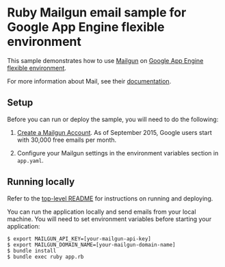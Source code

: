 # Ruby Mailgun email sample for Google App Engine flexible environment

This sample demonstrates how to use [Mailgun](https://www.mailgun.com) on
[Google App Engine flexible environment](https://cloud.google.com/appengine).

For more information about Mail, see their [documentation](https://documentation.mailgun.com/).

## Setup

Before you can run or deploy the sample, you will need to do the following:

1. [Create a Mailgun Account](http://www.mailgun.com/google). As of September 2015, Google users start with 30,000 free emails per month.

2. Configure your Mailgun settings in the environment variables section in ``app.yaml``.

## Running locally

Refer to the [top-level README](../README.md) for instructions on running and deploying.

You can run the application locally and send emails from your local machine. You
will need to set environment variables before starting your application:

    $ export MAILGUN_API_KEY=[your-mailgun-api-key]
    $ export MAILGUN_DOMAIN_NAME=[your-mailgun-domain-name]
    $ bundle install
    $ bundle exec ruby app.rb
